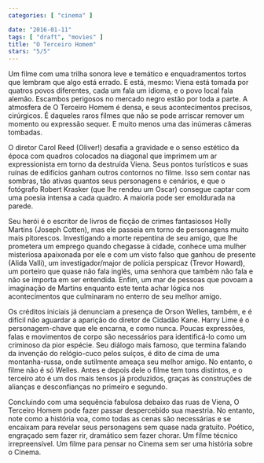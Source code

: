 ```yaml
---
categories: [ "cinema" ]

date: "2016-01-11"
tags: [ "draft", "movies" ]
title: "O Terceiro Homem"
stars: "5/5"
---
```

Um filme com uma trilha sonora leve e temático e enquadramentos tortos que lembram que algo está errado. E está, mesmo: Viena está tomada por quatros povos diferentes, cada um fala um idioma, e o povo local fala alemão. Escambos perigosos no mercado negro estão por toda a parte. A atmosfera de O Terceiro Homem é densa, e seus acontecimentos precisos, cirúrgicos. É daqueles raros filmes que não se pode arriscar remover um momento ou expressão sequer. E muito menos uma das inúmeras câmeras tombadas.

O diretor Carol Reed (Oliver!) desafia a gravidade e o senso estético da época com quadros colocados na diagonal que imprimem um ar expressionista em torno da destruída Viena. Seus pontos turísticos e suas ruínas de edifícios ganham outros contornos no filme. Isso sem contar nas sombras, tão ativas quantos seus personagens e cenários, e que o fotógrafo Robert Krasker (que lhe rendeu um Oscar) consegue captar com uma poesia intensa a cada quadro. A maioria pode ser emoldurada na parede.

Seu herói é o escritor de livros de ficção de crimes fantasiosos Holly Martins (Joseph Cotten), mas ele passeia em torno de personagens muito mais pitorescos. Investigando a morte repentina de seu amigo, que lhe prometera um emprego quando chegasse à cidade, conhece uma mulher misteriosa apaixonada por ele e com um visto falso que ganhou de presente (Alida Valli), um investigador/major de polícia perspicaz (Trevor Howard), um porteiro que quase não fala inglês, uma senhora que também não fala e não se importa em ser entendida. Enfim, um mar de pessoas que povoam a imaginação de Martins enquanto este tenta achar lógica nos acontecimentos que culminaram no enterro de seu melhor amigo.

Os créditos iniciais já denunciam a presença de Orson Welles, também, e é difícil não aguardar a aparição do diretor de Cidadão Kane. Harry Lime é o personagem-chave que ele encarna, e como nunca. Poucas expressões, falas e movimentos de corpo são necessários para identificá-lo como um criminoso da pior espécie. Seu diálogo mais famoso, que termina falando da invenção do relógio-cuco pelos suíços, é dito de cima de uma montanha-russa, onde sutilmente ameaça seu melhor amigo. No entanto, o filme não é só Welles. Antes e depois dele o filme tem tons distintos, e o terceiro ato é um dos mais tensos já produzidos, graças às construções de alianças e desconfianças no primeiro e segundo.

Concluindo com uma sequência fabulosa debaixo das ruas de Viena, O Terceiro Homem pode fazer passar despercebido sua maestria. No entanto, note como a história voa, como todas as cenas são necessárias e se encaixam para revelar seus personagens sem quase nada gratuito. Poético, engraçado sem fazer rir, dramático sem fazer chorar. Um filme técnico irrepreensível. Um filme para pensar no Cinema sem ser uma história sobre o Cinema.
